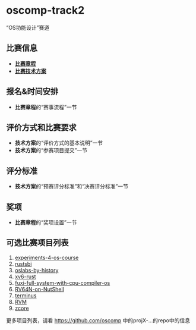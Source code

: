 # oscomp-track2
“OS功能设计”赛道

## 比赛信息
- [**比赛章程**](https://shimo.im/docs/N2A1M8vV47cJP5AD/)
- [**比赛技术方案**](https://shimo.im/docs/Wr3DVevExDc8wDkJ)

## 报名&时间安排
- **比赛章程**的“赛事流程”一节

## 评价方式和比赛要求
- **技术方案**的“评价方式的基本说明”一节
- **技术方案**的“参赛项目提交”一节

## 评分标准
- **技术方案**的“预赛评分标准”和“决赛评分标准”一节

## 奖项
- **比赛章程**的“奖项设置”一节

## 可选比赛项目列表

 1. [experiments-4-os-course](https://github.com/oscomp/proj0-experiments-4-os-course)
 1. [rustsbi](https://github.com/oscomp/proj1-rustsbi)
 1. [oslabs-by-history](https://github.com/oscomp/proj2-oslabs-by-history)
 1. [xv6-rust](https://github.com/oscomp/proj4-xv6-rust)
 1. [fuxi-full-system-with-cpu-compiler-os](https://github.com/oscomp/proj5-fuxi-full-system-with-cpu-compiler-os)
 1. [RV64N-on-NutShell](https://github.com/oscomp/proj6-RV64N-on-NutShell)
 1. [terminus](https://github.com/oscomp/proj7-terminus)
 1. [RVM](https://github.com/oscomp/proj8-RVM)
 1. [zcore](https://github.com/oscomp/proj9-zcore)

更多项目列表，请看 https://github.com/oscomp 中的projX-...的repo中的信息
